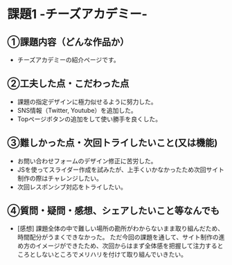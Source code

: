 # 課題1 -チーズアカデミー-

## ①課題内容（どんな作品か）
- チーズアカデミーの紹介ページです。

## ②工夫した点・こだわった点
- 課題の指定デザインに極力似せるように努力した。
- SNS情報（Twitter, Youtube）を追加した。
- Topページボタンの追加をして使い勝手を良くした。

## ③難しかった点・次回トライしたいこと(又は機能)
- お問い合わせフォームのデザイン修正に苦労した。
- JSを使ってスライダー作成を試みたが、上手くいかなかったため次回サイト制作の際はチャレンジしたい。
- 次回レスポンシブ対応をトライしたい。

## ④質問・疑問・感想、シェアしたいこと等なんでも
- [感想] 課題全体の中で難しい場所の勘所がわからないまま取り組んだため、時間配分がうまくできなかった。
        ただ今回の課題を通して、サイト制作の進め方のイメージができたため、次回からはまず全体感を把握して注力するところとしないところでメリハリを付けて取り組んでいきたい。
